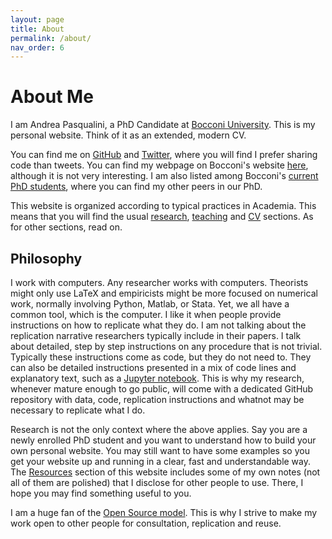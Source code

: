 ```yaml
---
layout: page
title: About
permalink: /about/
nav_order: 6
---
```


# About Me

I am Andrea Pasqualini, a PhD Candidate at [Bocconi University](https://www.unibocconi.eu/).
This is my personal website.
Think of it as an extended, modern CV.

You can find me on [GitHub](https://github.com/apsql/) and [Twitter](https://twitter.com/apsql), where you will find I prefer sharing code than tweets.
You can find my webpage on Bocconi's website [here](http://didattica.unibocconi.eu/docenti/cv.php?rif=185848&cognome=PASQUALINI&nome=ANDREA), although it is not very interesting.
I am also listed among Bocconi's [current PhD students](https://www.unibocconi.eu/wps/wcm/connect/bocconi/sitopubblico_en/navigation+tree/home/programs/phd/phd+in+economics+and+finance/phd+students/copia+di+current+phd+students+in+economics+_+finance_acquati+2011+09+30+11+21), where you can find my other peers in our PhD.

This website is organized according to typical practices in Academia.
This means that you will find the usual [research](research.md), [teaching](teaching.md) and [CV](cv.md) sections.
As for other sections, read on.


## Philosophy

I work with computers.
Any researcher works with computers.
Theorists might only use LaTeX and empiricists might be more focused on numerical work, normally involving Python, Matlab, or Stata.
Yet, we all have a common tool, which is the computer.
I like it when people provide instructions on how to replicate what they do.
I am not talking about the replication narrative researchers typically include in their papers.
I talk about detailed, step by step instructions on any procedure that is not trivial.
Typically these instructions come as code, but they do not need to.
They can also be detailed instructions presented in a mix of code lines and explanatory text, such as a [Jupyter notebook](https://github.com/jupyter/jupyter/wiki/A-gallery-of-interesting-Jupyter-Notebooks#data-driven-journalism).
This is why my research, whenever mature enough to go public, will come with a dedicated GitHub repository with data, code, replication instructions and whatnot may be necessary to replicate what I do.

Research is not the only context where the above applies.
Say you are a newly enrolled PhD student and you want to understand how to build your own personal website.
You may still want to have some examples so you get your website up and running in a clear, fast and understandable way.
The [Resources](resources.md) section of this website includes some of my own notes (not all of them are polished) that I disclose for other people to use.
There, I hope you may find something useful to you.

I am a huge fan of the [Open Source model](https://en.wikipedia.org/wiki/Open-source_model).
This is why I strive to make my work open to other people for consultation, replication and reuse.
